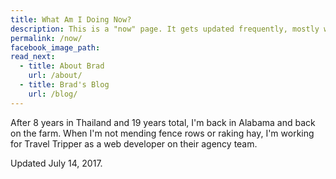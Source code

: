 ```yaml
---
title: What Am I Doing Now?
description: This is a "now" page. It gets updated frequently, mostly when I want to procrastinate. Think of it like Twitter or Facebook updates, only better.
permalink: /now/
facebook_image_path:
read_next:
  - title: About Brad
    url: /about/
  - title: Brad's Blog
    url: /blog/
---
```


After 8 years in Thailand and 19 years total, I'm back in Alabama and back on the farm. When I'm not mending fence rows or raking hay, I'm working for Travel Tripper as a web developer on their agency team.

<p class="entry-meta">Updated <time class="entry-time" itemprop="datePublished">July 14, 2017</time>.</p>
